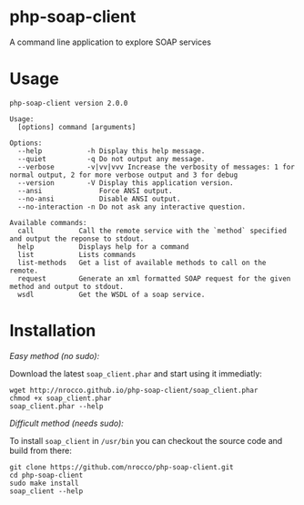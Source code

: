 php-soap-client
===============

A command line application to explore SOAP services


Usage
=====

    php-soap-client version 2.0.0

    Usage:
      [options] command [arguments]

    Options:
      --help           -h Display this help message.
      --quiet          -q Do not output any message.
      --verbose        -v|vv|vvv Increase the verbosity of messages: 1 for normal output, 2 for more verbose output and 3 for debug
      --version        -V Display this application version.
      --ansi              Force ANSI output.
      --no-ansi           Disable ANSI output.
      --no-interaction -n Do not ask any interactive question.

    Available commands:
      call           Call the remote service with the `method` specified and output the reponse to stdout.
      help           Displays help for a command
      list           Lists commands
      list-methods   Get a list of available methods to call on the remote.
      request        Generate an xml formatted SOAP request for the given method and output to stdout.
      wsdl           Get the WSDL of a soap service.



Installation
============

*Easy method (no sudo):*

Download the latest `soap_client.phar` and start using it immediatly:

    wget http://nrocco.github.io/php-soap-client/soap_client.phar
    chmod +x soap_client.phar
    soap_client.phar --help


*Difficult method (needs sudo):*

To install `soap_client` in `/usr/bin` you can checkout the source code and build from there:

    git clone https://github.com/nrocco/php-soap-client.git
    cd php-soap-client
    sudo make install
    soap_client --help
